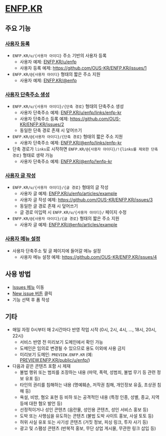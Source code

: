 # [ENFP.KR](https://enfp.kr)

## 주요 기능

### [사용자 등록](https://github.com/OUS-KR/ENFP.KR/issues/new?template=01-user-register-by-issue.yml)

- `ENFP.KR/u/{사용자 아이디}` 주소 기반의 사용자 등록
  - 사용자 예제: [ENFP.KR/u/enfp](https://enfp.kr/u/enfp)
  - 사용자 등록 예제: https://github.com/OUS-KR/ENFP.KR/issues/1
- `ENFP.KR/@{사용자 아이디}` 형태의 짧은 주소 지원
  - 사용자 예제: [ENFP.KR/@enfp](https://enfp.kr/@enfp)

### [사용자 단축주소 생성](https://github.com/OUS-KR/ENFP.KR/issues/new?template=02-user-short-url-register-by-issue.yml)

- `ENFP.KR/u/{사용자 아이디}/{단축 경로}` 형태의 단축주소 생성
  - 사용자 단축주소 예제: [ENFP.KR/u/enfp/links/enfp-kr](https://enfp.kr/u/enfp/links/enfp-kr)
  - 사용자 단축주소 등록 예제: https://github.com/OUS-KR/ENFP.KR/issues/2
  - 동일한 단축 경로 존재 시 덮어쓰기
- `ENFP.KR/@{사용자 아이디}/{단축 경로}` 형태의 짧은 주소 지원
  - 사용자 단축주소 예제: [ENFP.KR/@enfp/links/enfp-kr](https://enfp.kr/@enfp/links/enfp-kr)
- 단축 경로가 `links`로 시작하면 `ENFP.KR/@{사용자 아이디}/!{links를 제외한 단축 경로}` 형태로 생략 가능
  - 사용자 단축주소 예제: [ENFP.KR/@enfp/!enfp-kr](https://enfp.kr/@enfp/!enfp-kr)

### [사용자 글 작성](https://github.com/OUS-KR/ENFP.KR/issues/new?template=03-user-article-writing-by-issue.yml)

- `ENFP.KR/u/{사용자 아이디}/{글 경로}` 형태의 글 작성
  - 사용자 글 예제: [ENFP.KR/u/enfp/articles/example](https://enfp.kr/u/enfp/articles/example)
  - 사용자 글 작성 예제: https://github.com/OUS-KR/ENFP.KR/issues/3
  - 동일한 글 경로 존재 시 덮어쓰기
  - 글 경로 미입력 시 `ENFP.KR/u/{사용자 아이디}/` 페이지 수정
- `ENFP.KR/@{사용자 아이디}/{글 경로}` 형태의 짧은 주소 지원
  - 사용자 글 예제: [ENFP.KR/@enfp/articles/example](https://enfp.kr/@enfp/articles/example)
 
### [사용자 메뉴 설정](https://github.com/OUS-KR/ENFP.KR/issues/new?template=04-user-menu-setting-by-issue.yml)

- 사용자 단축주소 및 글 페이지에 들어갈 메뉴 설정
  - 사용자 메뉴 설정 예제: https://github.com/OUS-KR/ENFP.KR/issues/4

## 사용 방법

- [Issues 메뉴](https://github.com/OUS-KR/ENFP.KR/issues) 이동
- [New issue 버튼](https://github.com/OUS-KR/ENFP.KR/issues/new/choose) 클릭
- 기능 선택 후 폼 작성

## 기타

- 매일 자정 0시부터 매 2시간마다 반영 작업 시작 (0시, 2시, 4시, ..., 18시, 20시, 22시)
  - 서비스 반영 전 미리보기 도메인에서 확인 가능
  - 도메인은 임의로 변경될 수 있으므로 용도 이외에 사용 금지
  - 미리보기 도메인: `PREVIEW.ENFP.KR` (예: [PREVIEW.ENFP.KR/public/u/enfp/](https://preview.enfp.kr/public/u/enfp/))
- 다음과 같은 콘텐츠 포함 시 제재
  - 불법 행위 또는 범죄를 조장하는 내용 (마약, 폭력, 성범죄, 불법 무기 등 관련 정보 유포 등)
  - 타인의 권리를 침해하는 내용 (명예훼손, 저작권 침해, 개인정보 유출, 초상권 침해 등)
  - 욕설, 비방, 혐오 표현 등 비하 또는 공격적인 내용 (특정 인종, 성별, 종교, 지역 등에 대한 혐오 발언 등)
  - 선정적이거나 성인 콘텐츠 (음란물, 성인용 콘텐츠, 성인 서비스 홍보 등)
  - 도박 또는 사행심을 유도하는 콘텐츠 (불법 도박 사이트 홍보, 사설 토토 등)
  - 허위 사실 유포 또는 사기성 콘텐츠 (거짓 정보, 피싱 링크, 투자 사기 등)
  - 광고 및 스팸성 콘텐츠 (반복적 홍보, 무단 상업 게시물, 무관한 링크 삽입 등)
